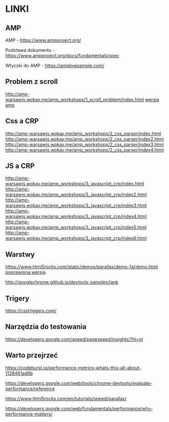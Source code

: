 # LINKI


## AMP
AMP - https://www.ampproject.org/

Podstawa dokumentu - https://www.ampproject.org/docs/fundamentals/spec

Wtyczki do AMP - https://ampbyexample.com/

## Problem z scroll

http://amp-warsawjs.wokay.me/amp_workshops/1_scroll_problem/index.html
[wersja amp](http://amp-warsawjs.wokay.me/amp_workshops/1_scroll_problem_amp_fixed/index.html)

## Css a CRP

http://amp-warsawjs.wokay.me/amp_workshops/2_css_parser/index.html
http://amp-warsawjs.wokay.me/amp_workshops/2_css_parser/index2.html
http://amp-warsawjs.wokay.me/amp_workshops/2_css_parser/index3.html
http://amp-warsawjs.wokay.me/amp_workshops/2_css_parser/index4.html

## JS a CRP

http://amp-warsawjs.wokay.me/amp_workshops/3_javascript_crp/index.html
http://amp-warsawjs.wokay.me/amp_workshops/3_javascript_crp/index2.html
http://amp-warsawjs.wokay.me/amp_workshops/3_javascript_crp/index3.html
http://amp-warsawjs.wokay.me/amp_workshops/3_javascript_crp/index4.html
http://amp-warsawjs.wokay.me/amp_workshops/3_javascript_crp/index5.html
http://amp-warsawjs.wokay.me/amp_workshops/3_javascript_crp/index6.html

## Warstwy

https://www.html5rocks.com/static/demos/parallax/demo-1a/demo.html
[poprawiona wersja](https://www.html5rocks.com/static/demos/parallax/demo-2/demo.html)

http://googlechrome.github.io/devtools-samples/jank

## Trigery

https://csstriggers.com/

## Narzędzia do testowania

https://developers.google.com/speed/pagespeed/insights/?hl=pl

## Warto przejrzeć

https://codeburst.io/performance-metrics-whats-this-all-about-1128461ad6b

https://developers.google.com/web/tools/chrome-devtools/evaluate-performance/reference

https://www.html5rocks.com/en/tutorials/speed/parallax/

https://developers.google.com/web/fundamentals/performance/why-performance-matters/